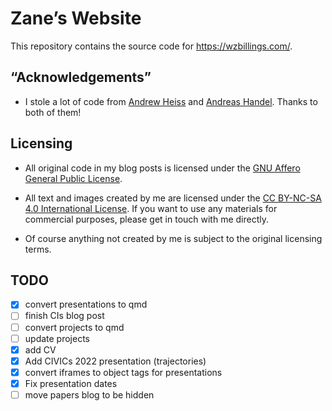 

<!-- README.md is generated from README.qmd. Please edit that file. -->

# Zane’s Website

This repository contains the source code for https://wzbillings.com/.

## “Acknowledgements”

- I stole a lot of code from [Andrew Heiss](https://andrewheiss.com) and
  [Andreas Handel](https://andreashandel.com). Thanks to both of them!

## Licensing

- All original code in my blog posts is licensed under the [GNU Affero
  General Public
  License](https://www.gnu.org/licenses/agpl-3.0.en.html).

- All text and images created by me are licensed under the [CC BY-NC-SA
  4.0 International
  License](https://creativecommons.org/licenses/by-nc-sa/4.0/). If you
  want to use any materials for commercial purposes, please get in touch
  with me directly.

- Of course anything not created by me is subject to the original
  licensing terms.

## TODO

- [x] convert presentations to qmd
- [ ] finish CIs blog post
- [ ] convert projects to qmd
- [ ] update projects
- [x] add CV
- [x] Add CIVICs 2022 presentation (trajectories)
- [x] convert iframes to object tags for presentations
- [x] Fix presentation dates
- [ ] move papers blog to be hidden
